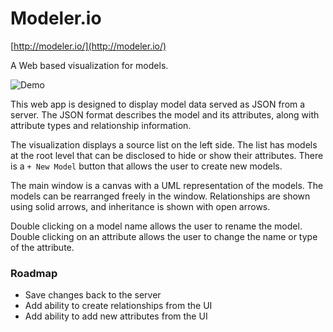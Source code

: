 Modeler.io
==========

[http://modeler.io/](http://modeler.io/)

A Web based visualization for models.

![Demo](chrishyle.github.com/modeler/img/screenshot.png)

This web app is designed to display model data served as JSON from a server.
The JSON format describes the model and its attributes, along with attribute
types and relationship information.

The visualization displays a source list on the left side. The list has models
at the root level that can be disclosed to hide or show their attributes. There
is a `+ New Model` button that allows the user to create new models.

The main window is a canvas with a UML representation of the models. The models
can be rearranged freely in the window. Relationships are shown using solid
arrows, and inheritance is shown with open arrows.

Double clicking on a model name allows the user to rename the model. Double
clicking on an attribute allows the user to change the name or type of the
attribute.


### Roadmap

* Save changes back to the server
* Add ability to create relationships from the UI
* Add ability to add new attributes from the UI

